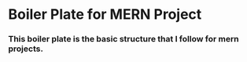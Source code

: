 # Boiler Plate for MERN Project

### This boiler plate is the basic structure that I follow for mern projects.
